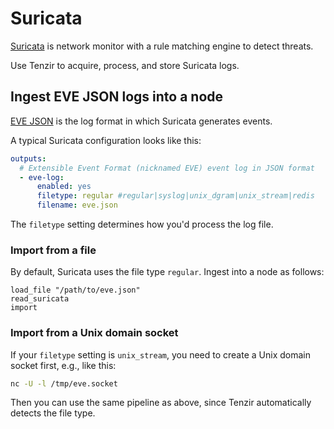 # Suricata

[Suricata](https://suricata.io/) is network monitor with a rule matching engine
to detect threats.

Use Tenzir to acquire, process, and store Suricata logs.

## Ingest EVE JSON logs into a node

[EVE JSON](https://docs.suricata.io/en/latest/output/eve/eve-json-output.html)
is the log format in which Suricata generates events.

A typical Suricata configuration looks like this:

```yaml title=suricata.yaml
outputs:
  # Extensible Event Format (nicknamed EVE) event log in JSON format
  - eve-log:
      enabled: yes
      filetype: regular #regular|syslog|unix_dgram|unix_stream|redis
      filename: eve.json
```

The `filetype` setting determines how you'd process the log file.

### Import from a file

By default, Suricata uses the file type `regular`. Ingest into a node as
follows:

```tql
load_file "/path/to/eve.json"
read_suricata
import
```

### Import from a Unix domain socket

If your `filetype` setting is `unix_stream`, you need to create a Unix domain
socket first, e.g., like this:

```bash
nc -U -l /tmp/eve.socket
```

Then you can use the same pipeline as above, since Tenzir automatically detects
the file type.
